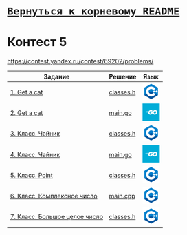 # [__```Вернуться к корневому README```__](https://github.com/Teru3301/KFU/blob/main/README.md)  
# Контест 5  
https://contest.yandex.ru/contest/69202/problems/

| Задание | Решение | Язык |
| --- | --- | --- |
| [1. Get a cat](https://contest.yandex.ru/contest/69202/problems/1/) | [classes.h](https://github.com/Teru3301/KFU/blob/main/Contests/Contest-2024-10-09/01/classes.h) | [<img src="https://github.com/Teru3301/KFU/blob/main/img/cpp.png" width="40"/>]() |
| [2. Get a cat](https://contest.yandex.ru/contest/69202/problems/2/) | [main.go](https://github.com/Teru3301/KFU/blob/main/Contests/Contest-2024-10-09/02/main.go) | [<img src="https://github.com/Teru3301/KFU/blob/main/img/go.jpg" width="40"/>]() |
| [3. Класс. Чайник](https://contest.yandex.ru/contest/69202/problems/3/) | [classes.h](https://github.com/Teru3301/KFU/blob/main/Contests/Contest-2024-10-09/03/classes.h) | [<img src="https://github.com/Teru3301/KFU/blob/main/img/cpp.png" width="40"/>]() |
| [4. Класс. Чайник](https://contest.yandex.ru/contest/69202/problems/4/) | [main.go](https://github.com/Teru3301/KFU/blob/main/Contests/Contest-2024-10-09/04/main.go) | [<img src="https://github.com/Teru3301/KFU/blob/main/img/go.jpg" width="40"/>]() |
| [5. Класс. Point](https://contest.yandex.ru/contest/69202/problems/5/) | [classes.h](https://github.com/Teru3301/KFU/blob/main/Contests/Contest-2024-10-09/05/classes.h) | [<img src="https://github.com/Teru3301/KFU/blob/main/img/cpp.png" width="40"/>]() |
| [6. Класс. Комплексное число](https://contest.yandex.ru/contest/69202/problems/6/) | [main.cpp](https://github.com/Teru3301/KFU/blob/main/Contests/Contest-2024-10-09/06/classes.h) | [<img src="https://github.com/Teru3301/KFU/blob/main/img/cpp.png" width="40"/>]() |
| [7. Класс. Большое целое число](https://contest.yandex.ru/contest/69202/problems/7/) | [classes.h](https://github.com/Teru3301/KFU/blob/main/Contests/Contest-2024-10-09/07/classes.h) | [<img src="https://github.com/Teru3301/KFU/blob/main/img/cpp.png" width="40"/>]() |
